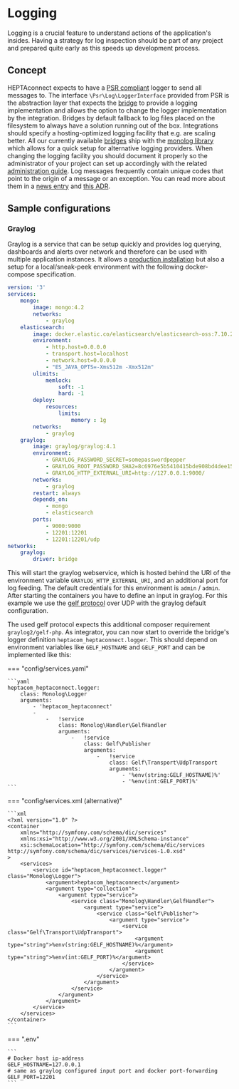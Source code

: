 # Logging

Logging is a crucial feature to understand actions of the application's insides.
Having a strategy for log inspection should be part of any project and prepared quite early as this speeds up development process.


## Concept

HEPTAconnect expects to have a [PSR compliant](https://www.php-fig.org/psr/psr-3/) logger to send all messages to.
The interface `\Psr\Log\LoggerInterface` provided from PSR is the abstraction layer that expects the [bridge](./bridges.md) to provide a logging implementation and allows the option to change the logger implementation by the integration.
Bridges by default fallback to log files placed on the filesystem to always have a solution running out of the box.
Integrations should specify a hosting-optimized logging facility that e.g. are scaling better.
All our currently available [bridges](./bridges.md) ship with the [monolog library](https://seldaek.github.io/monolog/) which allows for a quick setup for alternative logging providers.
When changing the logging facility you should document it properly so the administrator of your project can set up accordingly with the related [administration guide](../administrator/logs.md).
Log messages frequently contain unique codes that point to the origin of a message or an exception.
You can read more about them in a [news entry](/news/2022-05-17-exception-and-log-message-codes/) and [this ADR](../../reference/adr/2021-09-06-exception-and-log-message-codes.md).


## Sample configurations

### Graylog

Graylog is a service that can be setup quickly and provides log querying, dashboards and alerts over network and therefore can be used with multiple application instances.
It allows a [production installation](https://docs.graylog.org/docs/installing) but also a setup for a local/sneak-peek environment with the following docker-compose specification.

```yaml
version: '3'
services:
    mongo:
        image: mongo:4.2
        networks:
            - graylog
    elasticsearch:
        image: docker.elastic.co/elasticsearch/elasticsearch-oss:7.10.2
        environment:
            - http.host=0.0.0.0
            - transport.host=localhost
            - network.host=0.0.0.0
            - "ES_JAVA_OPTS=-Xms512m -Xmx512m"
        ulimits:
            memlock:
                soft: -1
                hard: -1
        deploy:
            resources:
                limits:
                    memory : 1g
        networks:
            - graylog
    graylog:
        image: graylog/graylog:4.1
        environment:
            - GRAYLOG_PASSWORD_SECRET=somepasswordpepper
            - GRAYLOG_ROOT_PASSWORD_SHA2=8c6976e5b5410415bde908bd4dee15dfb167a9c873fc4bb8a81f6f2ab448a918
            - GRAYLOG_HTTP_EXTERNAL_URI=http://127.0.0.1:9000/
        networks:
            - graylog
        restart: always
        depends_on:
            - mongo
            - elasticsearch
        ports:
            - 9000:9000
            - 12201:12201
            - 12201:12201/udp
networks:
    graylog:
        driver: bridge
```

This will start the graylog webservice, which is hosted behind the URI of the environment variable `GRAYLOG_HTTP_EXTERNAL_URI`, and an additional port for log feeding.
The default credentials for this environment is `admin` / `admin`.
After starting the containers you have to define an input in graylog.
For this example we use the [gelf protocol](https://www.graylog.org/features/gelf) over UDP with the graylog default configuration.

The used gelf protocol expects this additional composer requirement `graylog2/gelf-php`.
As integrator, you can now start to override the bridge's logger definition `heptacom_heptaconnect.logger`.
This should depend on environment variables like `GELF_HOSTNAME` and `GELF_PORT` and can be implemented like this:

=== "config/services.yaml"

    ```yaml
    heptacom_heptaconnect.logger:
        class: Monolog\Logger
        arguments:
            - 'heptacom_heptaconnect'
            -
                -   !service
                    class: Monolog\Handler\GelfHandler
                    arguments:
                        -   !service
                            class: Gelf\Publisher
                            arguments:
                                -   !service
                                    class: Gelf\Transport\UdpTransport
                                    arguments:
                                        - '%env(string:GELF_HOSTNAME)%'
                                        - '%env(int:GELF_PORT)%'
    ```

=== "config/services.xml (alternative)"

    ```xml
    <?xml version="1.0" ?>
    <container
        xmlns="http://symfony.com/schema/dic/services"
        xmlns:xsi="http://www.w3.org/2001/XMLSchema-instance"
        xsi:schemaLocation="http://symfony.com/schema/dic/services http://symfony.com/schema/dic/services/services-1.0.xsd"
    >
        <services>
            <service id="heptacom_heptaconnect.logger" class="Monolog\Logger">
                <argument>heptacom_heptaconnect</argument>
                <argument type="collection">
                    <argument type="service">
                        <service class="Monolog\Handler\GelfHandler">
                            <argument type="service">
                                <service class="Gelf\Publisher">
                                    <argument type="service">
                                        <service class="Gelf\Transport\UdpTransport">
                                            <argument type="string">%env(string:GELF_HOSTNAME)%</argument>
                                            <argument type="string">%env(int:GELF_PORT)%</argument>
                                        </service>
                                    </argument>
                                </service>
                            </argument>
                        </service>
                    </argument>
                </argument>
            </service>
        </services>
    </container>
    ```

=== ".env"

    ```
    # Docker host ip-address
    GELF_HOSTNAME=127.0.0.1
    # same as graylog configured input port and docker port-forwarding
    GELF_PORT=12201
    ```
